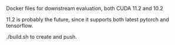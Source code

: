 Docker files for downstream evaluation, both CUDA 11.2 and 10.2

11.2 is probably the future, since it supports both latest pytorch and tensorflow.

./build.sh to create and push.
